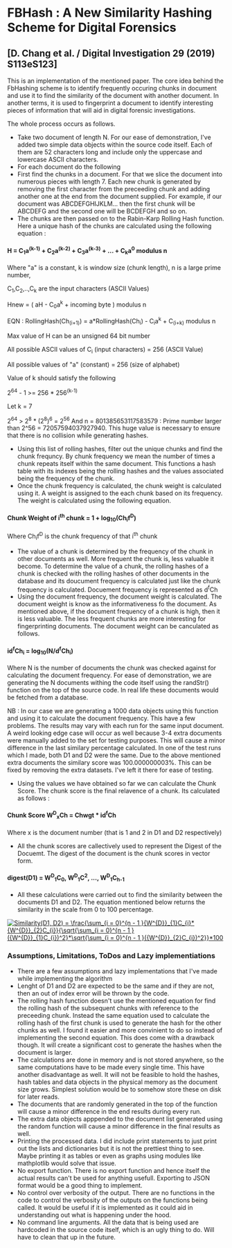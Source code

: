 # FBHash : A New Similarity Hashing Scheme for Digital Forensics 
## [D. Chang et al. / Digital Investigation 29 (2019) S113eS123]

This is an implementation of the mentioned paper. The core idea behind the FbHashing scheme is to identify frequently occuring
chunks in document and use it to find the similarity of the document with another document. In another terms, it is used to 
fingerprint a document to identify interesting pieces of information that will aid in digital forensic investigations. 

The whole process occurs as follows.
- Take two document of length N. For our ease of demonstration, I've added two simple data objects within the source code itself.
Each of them are 52 characters long and include only the uppercase and lowercase ASCII characters. 
- For each document do the following
- First find the chunks in a document. For that we slice the document into numerous pieces with length 7. Each new chunk is generated by removing the first character from the preceeding chunk and adding another one at the end from the document supplied. For example, if our document was ABCDEFGHIJKLM... then the first chunk will be ABCDEFG and the second one will be BCDEFGH and so on. 
- The chunks are then passed on to the Rabin-Karp Rolling Hash function. Here a unique hash of the chunks are calculated using the following equation : 

#### H = C<sub>1</sub>a<sup>(k-1)</sup> + C<sub>2</sub>a<sup>(k-2)</sup> + C<sub>3</sub>a<sup>(k-3)</sup> + ... + C<sub>k</sub>a<sup>0</sup> modulus n
Where "a" is a constant, k is window size (chunk length), n is a large prime number, 

C<sub>1</sub>,C<sub>2</sub>,..,C<sub>k</sub> are the input characters (ASCII Values)

Hnew = ( aH - C<sub>0</sub>a<sup>k</sup> + incoming byte ) modulus n

EQN : RollingHash(Ch<sub>(i+1)</sub>) = a*RollingHash(Ch<sub>i</sub>) - C<sub>i</sub>a<sup>k</sup> + C<sub>(i+k)</sub> modulus n

Max value of H can be an unsigned 64 bit number

All possible ASCII values of C<sub>i</sub> (input characters) = 256 (ASCII Value)

All possible values of "a" (constant) = 256 (size of alphabet)

Value of k should satisfy the following

   2<sup>64</sup> - 1 >= 256 * 256<sup>(k-1)</sup>

Let k = 7

   2<sup>64</sup> > 2<sup>8</sup> * (2<sup>8</sup>)<sup>6</sup> = 2<sup>56</sup>
And n = 801385653117583579  :  Prime number larger than 2^56 = 72057594037927940. This huge value is necessary to ensure that there is no collision while generating hashes. 

- Using this list of rolling hashes, filter out the unique chunks and find the chunk frequncy. By chunk frequency we mean the number of times a chunk repeats itself within the same document. This functions a hash table with its indexes being the rolling hashes and the values associated being the frequency of the chunk.
- Once the chunk frequency is calculated, the chunk weight is calculated using it. A weight is assigned to the each chunk based on its frequency. The weight is calculated using the following equation.

#### Chunk Weight of i<sup>th</sup> chunk = 1 + log<sub>10</sub>(Ch<sub>i</sub>f<sup>D</sup>)

Where Ch<sub>i</sub>f<sup>D</sup> is the chunk frequency of that i<sup>th</sup> chunk

- The value of a chunk is determined by the frequency of the chunk in other documents as well. More frequent the chunk is, less valuable it become. To determine the value of a chunk, the rolling hashes of a chunk is checked with the rolling hashes of other documents in the database and its doucument frequency is calculated just like the chunk frequency is calculated.
Docuement frequency is represented as d<sup>f</sup>Ch
- Using the document frequency, the document weight is calculated. The document weight is know as the informativeness fo the document. As mentioned above, if the document frequency of a chunk is high, then it is less valuable. The less frequent chunks are more interesting for fingerprinting documents. The document weight can be canculated as follows.

#### id<sup>f</sup>Ch<sub>i</sub> = log<sub>10</sub>(N/d<sup>f</sup>Ch<sub>i</sub>)
Where N is the number of documents the chunk was checked against for calculating the document frequency. For ease of demonstration, we are generating the N documents withing the code itself using the randStr() function on the top of the source code. In real life these documents would be fetched from a database. 

NB : In our case we are generating a 1000 data objects using this function and using it to calculate the document frequency. This have a few problems. The results may vary with each run for the same input document. A weird looking edge case will occur as well because 3-4 extra documents were manually added to the set for testing purposes. This will cause a minor difference in the last similary percentage calculated. In one of the test runs which I made, both D1 and D2 were the same. Due to the above mentioned extra documents the similary score was 100.000000003%. This can be fixed by removing the extra datasets. I've left it there for ease of testing.

- Using the values we have obtained so far we can calculate the Chunk Score. The chunk score is the final relavence of a chunk. Its calculated as follows : 
#### Chunk Score W<sup>D</sup><sub>x</sub>Ch = Chwgt * id<sup>f</sup>Ch
Where x is the document number (that is 1 and 2 in D1 and D2 respectively)

- All the chunk scores are callectively used to represent the Digest of the Docuemt. The digest of the document is the chunk scores in vector form.

#### digest(D1) = W<sup>D</sup><sub>1</sub>C<sub>0</sub>, W<sup>D</sup><sub>1</sub>C<sup>2</sup>, ..., W<sup>D</sup><sub>1</sub>C<sub>h-1</sub>


- All these calculations were carried out to find the similarity between the documents D1 and D2. The equation mentioned below returns the similarity in the scale from 0 to 100 percentage. 

<a href="https://www.codecogs.com/eqnedit.php?latex=Similarity(D1,&space;D2)&space;=&space;\frac{\sum_{i&space;=&space;0}^{n&space;-&space;1&space;}{W^{D}}_{1}C_{i}*{W^{D}}_{2}C_{i}}{\sqrt{\sum_{i&space;=&space;0}^{n&space;-&space;1&space;}({W^{D}}_{1}C_{i})^2}*\sqrt{\sum_{i&space;=&space;0}^{n&space;-&space;1&space;}({W^{D}}_{2}C_{i})^2}}*100" target="_blank"><img src="https://latex.codecogs.com/gif.latex?Similarity(D1,&space;D2)&space;=&space;\frac{\sum_{i&space;=&space;0}^{n&space;-&space;1&space;}{W^{D}}_{1}C_{i}*{W^{D}}_{2}C_{i}}{\sqrt{\sum_{i&space;=&space;0}^{n&space;-&space;1&space;}({W^{D}}_{1}C_{i})^2}*\sqrt{\sum_{i&space;=&space;0}^{n&space;-&space;1&space;}({W^{D}}_{2}C_{i})^2}}*100" title="Similarity(D1, D2) = \frac{\sum_{i = 0}^{n - 1 }{W^{D}}_{1}C_{i}*{W^{D}}_{2}C_{i}}{\sqrt{\sum_{i = 0}^{n - 1 }({W^{D}}_{1}C_{i})^2}*\sqrt{\sum_{i = 0}^{n - 1 }({W^{D}}_{2}C_{i})^2}}*100" /></a>

### Assumptions, Limitations, ToDos and Lazy implementiations
- There are a few assumptions and lazy implementations that I've made while implementing the algorithm
- Lenght of D1 and D2 are expected to be the same and if they are not, then an out of index error will be thrown by the code.
- The rolling hash function doesn't use the mentioned equation for find the rolling hash of the subsequent chunks with reference to the preceeding chunk. Instead the same equation used to calculate the rolling hash of the first chunk is used to generate the hash for the other chunks as well. I found it easier and more convinient to do so instead of implementing the second equation. This does come with a drawback though. It will create a significant cost to generate the hashes when the document is larger.
- The calculations are done in memory and is not stored anywhere, so the same computations have to be made every single time. This have another disadvantage as well. It will not be feasible to hold the hashes, hash tables and data objects in the physical memory as the document size grows. Simplest solution would be to somehow store these on disk for later reads. 
- The documents that are randomly generated in the top of the function will cause a minor difference in the end results during every run. 
- The extra data objects apppended to the document list generated using the random function will cause a minor difference in the final results as well. 
- Printing the processed data. I did include print statements to just print out the lists and dictionaries but it is not the prettiest thing to see. Maybe printing it as tables or even as graphs using modules like mathplotlib would solve that issue. 
- No export function. There is no export function and hence itself the actual results can't be used for anything usefull. Exporting to JSON format would be a good thing to implement.
- No control over verbosity of the output. There are no functions in the code to control the verbosity of the outputs on the functions being called. It would be useful if it is implemented as it could aid in understanding out what is happening under the hood. 
- No command line arguments. All the data that is being used are hardcoded in the source code itself, which is an ugly thing to do. Will have to clean that up in the future.
